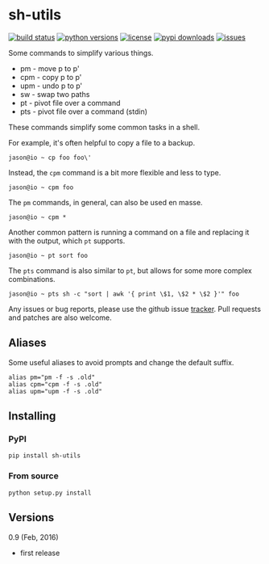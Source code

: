 # sh-utils #

[![build status](https://travis-ci.org/uxcn/sh-utils.svg?branch=master)](https://travis-ci.org/uxcn/sh-utils)
[![python versions](https://img.shields.io/pypi/pyversions/sh-utils.svg)](https://pypi.python.org/pypi/sh-utils)
[![license](https://img.shields.io/pypi/l/sh-utils.svg)](http://opensource.org/licenses/MIT)
[![pypi downloads](https://img.shields.io/pypi/dm/sh-utils.svg)](https://pypi.python.org/pypi/sh-utils)
[![issues](https://img.shields.io/github/issues/uxcn/sh-utils.svg)](https://github.com/uxcn/sh-utils/issues)

Some commands to simplify various things.

* pm - move p to p'
* cpm - copy p to p'
* upm - undo p to p'
* sw - swap two paths
* pt - pivot file over a command
* pts - pivot file over a command (stdin)

These commands simplify some common tasks in a shell.

For example, it's often helpful to copy a file to a backup.

    jason@io ~ cp foo foo\'

Instead, the `cpm` command is a bit more flexible and less to type.

    jason@io ~ cpm foo

The `pm` commands, in general, can also be used en masse.

    jason@io ~ cpm *

Another common pattern is running a command on a file and replacing it with the output,
which `pt` supports.

    jason@io ~ pt sort foo

The `pts` command is also similar to `pt`, but allows for some more complex
combinations.

    jason@io ~ pts sh -c "sort | awk '{ print \$1, \$2 * \$2 }'" foo

Any issues or bug reports, please use the github issue
[tracker](https://github.com/uxcn/sh-utils/issues).  Pull requests and patches
are also welcome.

## Aliases ##

Some useful aliases to avoid prompts and change the default suffix.

    alias pm="pm -f -s .old"
    alias cpm="cpm -f -s .old"
    alias upm="upm -f -s .old"

## Installing ##

### PyPI ###

    pip install sh-utils

### From source ###

    python setup.py install

## Versions ##

0.9 (Feb, 2016)

* first release
